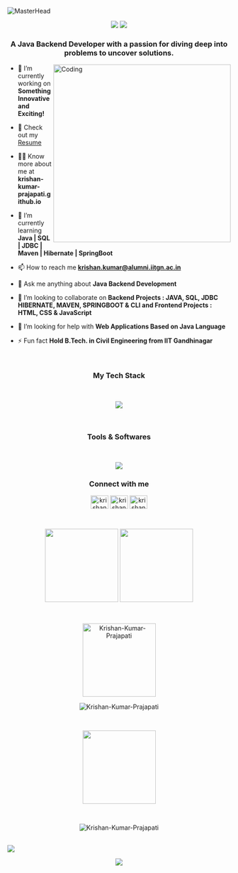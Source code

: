 

<!--
**Krishan-Kumar-Prajapati/Krishan-Kumar-Prajapati** is a ✨ _special_ ✨ repository because its `README.md` (this file) appears on your GitHub profile.

Here are some ideas to get you started:

- 🔭 I’m currently working on ...
- 🌱 I’m currently learning ...
- 👯 I’m looking to collaborate on ...
- 🤔 I’m looking for help with ...
- 💬 Ask me about ...
- 📫 How to reach me: ...
- 😄 Pronouns: ...
- ⚡ Fun fact: ...
-->

![MasterHead](https://user-images.githubusercontent.com/109351602/202650321-7f4da361-f98f-4345-8df4-adf352a11322.gif)

<!-- <h1 align="center">Hi 👋, I'm Krishan Kumar</h1> -->
<p align="center">
  <img src="https://readme-typing-svg.demolab.com/?lines=Hi+👋+,+I'm+Krishan+Kumar;Aspiring+Java+Developer+From+India&font=Fira%20Code&center=true&width=700&height=50&weight=700&size=25&duration=2000&pause=2000">
  <img src="https://user-images.githubusercontent.com/73097560/115834477-dbab4500-a447-11eb-908a-139a6edaec5c.gif">
</p> 
<h3 align="center">A Java Backend Developer with a passion for diving deep into problems to uncover solutions.</h3>

<img align="right" alt="Coding" width="400" src="https://camo.githubusercontent.com/c1dcb74cc1c1835b1d716f5051499a2814c683c806b15f04b0eba492863703e9/68747470733a2f2f63646e2e6472696262626c652e636f6d2f75736572732f3733303730332f73637265656e73686f74732f363538313234332f6176656e746f2e676966" />

- 🔭 I’m currently working on **Something Innovative and Exciting!**
- 📄 Check out my [Resume](https://drive.google.com/file/d/1oV04T0DoSnoU4WcpDOSwI7SAs6YbmfZG/view?usp=sharing)

- 👨‍💻 Know more about me at **krishan-kumar-prajapati.github.io**

- 🌱 I’m currently learning **Java | SQL | JDBC | Maven | Hibernate | SpringBoot**

- 📫 How to reach me **krishan.kumar@alumni.iitgn.ac.in**

- 💬 Ask me anything about **Java Backend Development**

- 👯 I’m looking to collaborate on **Backend Projects : JAVA, SQL, JDBC HIBERNATE, MAVEN, SPRINGBOOT & CLI and Frontend Projects : HTML, CSS & JavaScript**


- 🤝 I’m looking for help with **Web Applications Based on Java Language**
- ⚡ Fun fact **Hold B.Tech. in Civil Engineering from IIT Gandhinagar**

<br/>


<h3 align="center">My Tech Stack</h3>
<br/>


<p align="center" >
  <a href="https://skillicons.dev">
    <img src="https://skillicons.dev/icons?i=java,spring,hibernate,maven,mysql,aws,js,html,bootstrap,tailwindcss&perline=10" />
  </a>
</p>

<br/>
<h3 align="center">Tools & Softwares</h3>

<br/>


<p align="center" >
  <a href="https://skillicons.dev">
    <img src="https://skillicons.dev/icons?i=eclipse,git,github,vscode,netlify&perline=5" />
  </a>
</p>

<h3 align="center">Connect with me</h3>
<p align="center">
<a href="https://twitter.com/Krishan_iitgn" target="blank"><img align="center" src="https://github.com/Krishan-Kumar-Prajapati/github-profile-readme-generator/blob/master/src/images/icons/Social/twitter.svg" alt="krishankumar" height="30" width="40" /></a>
<a href="https://leetcode.com/Krishan-Kumar-Prajapati/" target="blank"><img align="center" src="https://github.com/Krishan-Kumar-Prajapati/github-profile-readme-generator/blob/master/src/images/icons/Social/leet-code.svg" alt="krishankumar" height="30" width="40" /></a>
<a href="https://www.linkedin.com/in/krishan-iitgn/" target="blank"><img align="center" src="https://github.com/Krishan-Kumar-Prajapati/github-profile-readme-generator/blob/master/src/images/icons/Social/linked-in-alt.svg" alt="krishankumar" height="30" width="40" /></a>
  
</p>

<br/>

<p align="center">

  <img height="165em" src="https://github-readme-streak-stats.herokuapp.com/?user=Krishan-Kumar-Prajapati&show_icons=true&hide_border=true&&count_private=true&include_all_commits=true"/>  

  <img height="165em" src="https://github-readme-stats.vercel.app/api?username=Krishan-Kumar-Prajapati&show_icons=true&hide_border=true&&count_private=true&include_all_commits=true" />
</p>
<br/>
<p align="center"><img align="center" height="165em" src="https://github-readme-stats.vercel.app/api/top-langs?username=Krishan-Kumar-Prajapati&layout=compact&hide_border=true" alt="Krishan-Kumar-Prajapati" />


<br/>
</p>
<p align="center"><img align="center" src="https://github-readme-activity-graph.cyclic.app/graph?username=Krishan-Kumar-Prajapati&bg_color=FFFFFF&color=3081ed&line=fb8c00&point=e6c7c7&area=true&hide_border=true" alt="Krishan-Kumar-Prajapati" />



</p>

<br/>

<p align="center">
 <a  href="https://github.com/ryo-ma/github-profile-trophy">
    <img align="center" height="165em" src="https://github-profile-trophy.vercel.app/?username=Krishan-Kumar-Prajapati" />
  </a>
</p>
<br/>
<p align="center"> <img src="https://komarev.com/ghpvc/?username=Krishan-Kumar-Prajapati&label=Profile%20views&color=0e75b6&style=flat" alt="Krishan-Kumar-Prajapati" /> </p>

<br/>
<img src="https://user-images.githubusercontent.com/73097560/115834477-dbab4500-a447-11eb-908a-139a6edaec5c.gif"> 
<p align="center"> <img src="https://readme-typing-svg.demolab.com/?lines=Thank+you+for+visiting!+😊&font=Fira%20Code&center=true&width=700&height=50&weight=600&size=18&duration=2000&pause=2000"> </p>


<!-- [![trophy](https://github-profile-trophy.vercel.app/?username=ryo-ma)](https://github.com/ryo-ma/github-profile-trophy)

<br/> -->




